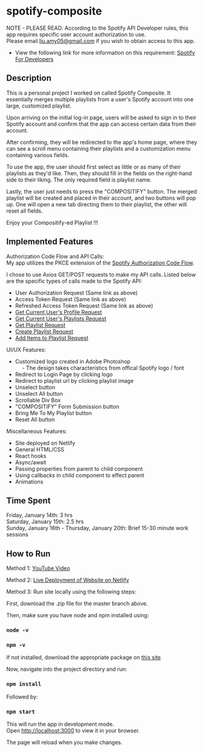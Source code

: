 # spotify-composite

NOTE - PLEASE READ: According to the Spotify API Developer rules, this app requires specific user account 
authorization to use. \
Please email liu.amy05@gmail.com if you wish to obtain access to this app.

- View the following link for more information on this requirement:
  [Spotify For Developers](https://developer.spotify.com/community/news/2021/05/27/improving-the-developer-and-user-experience-for-third-party-apps/)
  
## Description

This is a personal project I worked on called Spotify Composite.
It essentially merges multiple playlists from a user's Spotify account into 
one large, customized playlist.

Upon arriving on the initial log-in page, users will be asked to sign in to their
Spotify account and confirm that the app can access certain data from their account.

After confirming, they will be redirected to the app's home page, where they can see
a scroll menu containing their playlists and a customization menu containing various fields.

To use the app, the user should first select as little or as many of their playlists 
as they'd like. Then, they should fill in the fields on the right-hand side to their liking.
The only required field is playlist name.

Lastly, the user just needs to press the "COMPOSITIFY" button. The merged playlist will
be created and placed in their account, and two buttons will pop up.
One will open a new tab directing them to their playlist, the other will reset all fields.

Enjoy your Compositify-ed Playlist !!!

## Implemented Features

Authorization Code Flow and API Calls:\
My app utilizes the PKCE extension of the [Spotify Authorization Code Flow](https://developer.spotify.com/documentation/general/guides/authorization/code-flow/).

I chose to use Axios GET/POST requests to make my API calls. 
Listed below are the specific types of calls made to the Spotify API:

- User Authorization Request (Same link as above)
- Access Token Request (Same link as above)
- Refreshed Access Token Request (Same link as above)
- [Get Current User's Profile Request](https://developer.spotify.com/documentation/web-api/reference/#/operations/get-current-users-profile)
- [Get Current User's Playlists Request](https://developer.spotify.com/documentation/web-api/reference/#/operations/get-a-list-of-current-users-playlists)
- [Get Playlist Request](https://developer.spotify.com/documentation/web-api/reference/#/operations/get-playlist)
- [Create Playlist Request](https://developer.spotify.com/documentation/web-api/reference/#/operations/create-playlist)
- [Add Items to Playlist Request](https://developer.spotify.com/documentation/web-api/reference/#/operations/add-tracks-to-playlist)

UI/UX Features:
- Customized logo created in Adobe Photoshop\
&emsp; - The design takes characteristics from offical Spotify logo / font
- Redirect to Login Page by clicking logo
- Redirect to playlist url by clicking playlist image
- Unselect button
- Unselect All button
- Scrollable Div Box
- "COMPOSITIFY" Form Submission button
- Bring Me To My Playlist button
- Reset All button

Miscellaneous Features:
- Site deployed on Netlify
- General HTML/CSS
- React hooks
- Async/await
- Passing properties from parent to child component
- Using callbacks in child component to effect parent
- Animations

## Time Spent

Friday, January 14th: 3 hrs \
Saturday, January 15th: 2.5 hrs \
Sunday, January 16th - Thursday, January 20th: Brief 15-30 minute work sessions

## How to Run

Method 1: [YouTube Video](https://www.youtube.com/watch?v=6VYXeNswZCE)

Method 2: [Live Deployment of Website on Netlify](https://boring-brahmagupta-56d3ae.netlify.app)

Method 3: Run site locally using the following steps:

First, download the .zip file for the master branch above.

Then, make sure you have node and npm installed using:

### `node -v`
### `npm -v`

If not installed, download the appropriate package on [this site](https://nodejs.org/en/download/)

Now, navigate into the project directory and run:

### `npm install`

Followed by:

### `npm start`

This will run the app in development mode.\
Open [http://localhost:3000](http://localhost:3000) to view it in your browser.

The page will reload when you make changes.